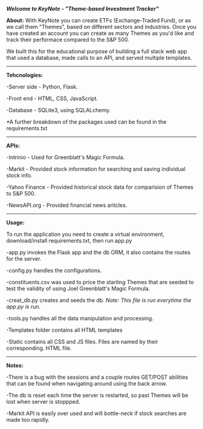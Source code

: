 ***Welcome to KeyNote - "Theme-based Investment Tracker"***

**About:**
With KeyNote you can create ETFs (Exchange-Traded Fund), or as we call them "Themes", based on different sectors and industries. Once you have created an account you can create as many Themes as you'd like and track their performace compared to the S&P 500.

We built this for the educational purpose of building a full stack web app that used a database, made calls to an API, and served multiple templates.
_______________________________________________________________________________________________________________________________

**Tehcnologies:**

-Server side - Python, Flask.

-Front end - HTML, CSS, JavaScript.

-Database - SQLite3, using SQLALchemy.

*A further breakdown of the packages used can be found in the requirements.txt

_______________________________________________________________________________________________________________________________

**APIs:**

-Intrinio - Used for Greenblatt's Magic Formula.

-Markit - Provided stock information for searching and saving individual stock info.

-Yahoo Finance - Provided historical stock data for comparision of Themes to S&P 500.

-NewsAPI.org - Provided financial news aritcles.

______________________________________________________________________________________________________________________________

**Usage:**

To run the application you need to create a virtual environment, download/install requirements.txt, then run app.py

-app.py invokes the Flask app and the db ORM, it also contains the routes for the server.

-config.py handles the configurations.

-constituents.csv was used to price the starting Themes that are seeded to test the validity of using Joel Greenblatt's Magic Formula.

-creat_db.py creates and seeds the db. *Note: This file is run everytime the app.py is run.*

-tools.py handles all the data manipulation and processing.

-Templates folder contains all HTML templates

-Static contains all CSS and JS files. Files are named by their corresponding. HTML file.
______________________________________________________________________________________________________________________________



**Notes:**

-There is a bug with the sessions and a couple routes GET/POST abilities that can be found when navigating around using the back arrow.

-The db is reset each time the server is restarted, so past Themes will be lost when server is stoppped.

-Markit API is easily over used and will bottle-neck if stock searches are made too rapidly. 

